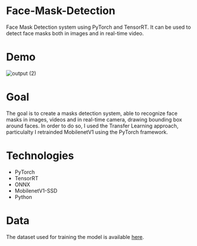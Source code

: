 # Face-Mask-Detection
Face Mask Detection system using PyTorch and TensorRT. It can be used to detect face masks both in images and in real-time video.

# Demo

![output (2)](https://user-images.githubusercontent.com/16786052/125057947-322d3480-e0c3-11eb-9088-3598ffe24cd4.gif)
# Goal

The goal is to create a masks detection system, able to recognize face masks in images, videos and in real-time camera, drawing bounding box around faces. In order to do so, I  used the Transfer Learning approach, particulalty I retrainded MobilenetV1 using the PyTorch framework.

# Technologies

- PyTorch
- TensorRT
- ONNX
- MobilenetV1-SSD
- Python

# Data
The dataset used for training the model is available [here](https://www.kaggle.com/andrewmvd/face-mask-detection/metadata).

